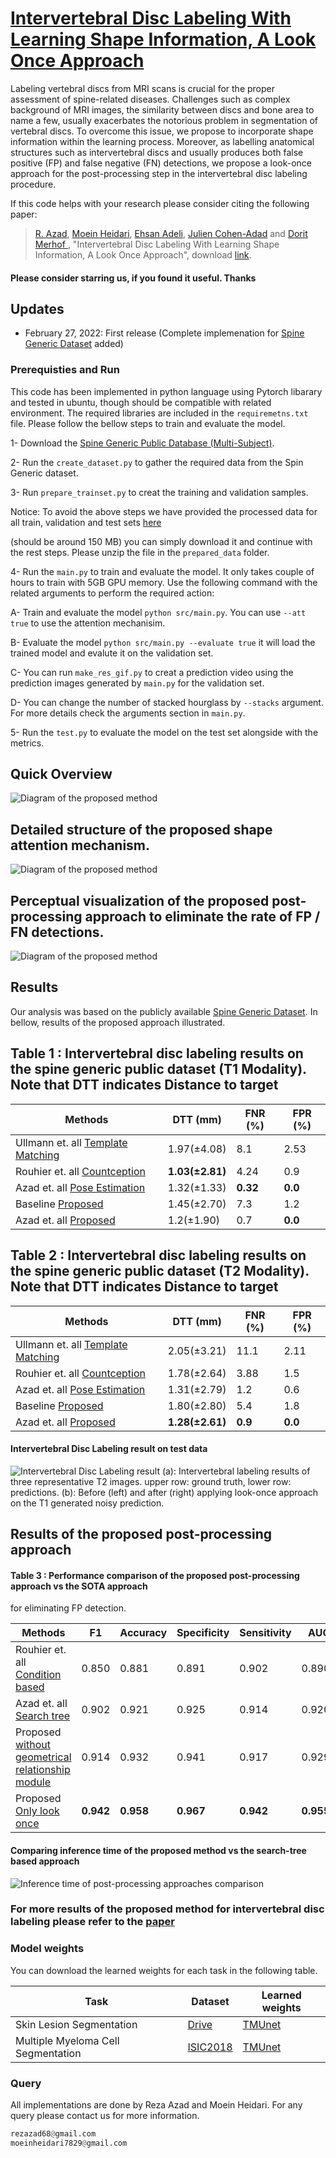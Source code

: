 # [Intervertebral Disc Labeling With Learning Shape Information, A Look Once Approach](http://openaccess.thecvf.com/content_ICCVW_2019/papers/VRMI/Azad_Bi-Directional_ConvLSTM_U-Net_with_Densley_Connected_Convolutions_ICCVW_2019_paper.pdf)

Labeling vertebral discs from MRI scans is crucial for the proper assessment of spine-related diseases. Challenges such as complex background of MRI images, the similarity between discs and bone area to name a few, usually exacerbates the notorious problem in segmentation of vertebral discs. To overcome this
issue, we propose to incorporate shape information within the learning process. Moreover, as labelling anatomical structures such as intervertebral discs and usually produces both false positive (FP) and false negative (FN) detections, we propose a look-once approach for the post-processing step in the intervertebral disc labeling procedure.

If this code helps with your research please consider citing the following paper:
</br>
> [R. Azad](https://scholar.google.com/citations?hl=en&user=Qb5ildMAAAAJ&view_op=list_works&sortby=pubdate), [Moein Heidari](https://scholar.google.com/citations?hl=en&user=CUHdgPcAAAAJ&view_op=list_works&sortby=pubdate), [Ehsan Adeli](https://scholar.google.com/citations?user=7NX_J_cAAAAJ&hl=en), [Julien Cohen-Adad](https://scholar.google.com/citations?user=6cAZ028AAAAJ) and [Dorit Merhof
](https://scholar.google.com/citations?user=JH5HObAAAAAJ&sortby=pubdate), "Intervertebral Disc Labeling With Learning Shape Information, A Look Once Approach", download [link](https://arxiv.org/pdf/1909.00166.pdf).



#### Please consider starring us, if you found it useful. Thanks

## Updates
- February 27, 2022: First release (Complete implemenation for [Spine Generic Dataset](https://www.nature.com/articles/s41597-021-00941-8) added)

### Prerequisties and Run

This code has been implemented in python language using Pytorch libarary and tested in ubuntu, though should be compatible with related environment. The required libraries are included in the `requiremetns.txt` file. Please follow the bellow steps to train and evaluate the model.

1- Download the [Spine Generic Public Database (Multi-Subject)](https://www.nature.com/articles/s41597-021-00941-8).

2- Run the `create_dataset.py` to gather the required data from the Spin Generic dataset.

3- Run `prepare_trainset.py` to creat the training and validation samples.

Notice: To avoid the above steps we have provided the processed data for all train, validation and test sets [here](https://drive.google.com/file/d/1z_mcIEoT_doyh_Hl53OaYWyplUel_-RT/view?usp=sharing) 

(should be around 150 MB) you can simply download it and continue with the rest steps. Please unzip the file in the `prepared_data` folder.

4- Run the `main.py` to train and evaluate the model. It only takes couple of hours to train with 5GB GPU memory. Use the following command with the related arguments to perform the required action:

A- Train and evaluate the model `python src/main.py`. You can use `--att true` to use the attention mechanisim.

B- Evaluate the model `python src/main.py --evaluate true` it will load the trained model and evalute it on the validation set.

C- You can run `make_res_gif.py` to creat a prediction video using the prediction images generated by `main.py` for the validation set.

D- You can change the number of stacked hourglass by `--stacks` argument. For more details check the arguments section in `main.py`.


5- Run the `test.py` to evaluate the model on the test set alongside with the metrics.





## Quick Overview
![Diagram of the proposed method](https://github.com/rezazad68/intervertebral-lookonce/blob/main/Images/fig1-1.png)

## Detailed structure of the proposed shape attention mechanism.
![Diagram of the proposed method](https://github.com/rezazad68/intervertebral-lookonce/blob/main/Images/fig4-1.png)

## Perceptual visualization of the proposed post-processing approach to eliminate the rate of FP / FN detections.
![Diagram of the proposed method](https://github.com/rezazad68/intervertebral-lookonce/blob/main/Images/fig2-1.png)


## Results
Our analysis was based on the publicly available [Spine Generic Dataset](https://www.nature.com/articles/s41597-021-00941-8). In bellow, results of the proposed approach illustrated.
</br>
## Table 1 : Intervertebral disc labeling results on the spine generic public dataset (T1 Modality). Note that DTT indicates Distance to target

Methods  |DTT (mm) | FNR (%)| FPR (%)
------------ | -------------|----|-----------------
Ullmann et. all [Template Matching](https://pubmed.ncbi.nlm.nih.gov/25132843/)       |1.97(±4.08)	  |8.1  |2.53
Rouhier et. all [Countception](https://openreview.net/pdf?id=ZxjnohXHCV)   |**1.03(±2.81)** |4.24     |0.9
Azad et. all [Pose Estimation](https://arxiv.org/abs/2108.06554)   |1.32(±1.33)	  |**0.32**      |**0.0**
Baseline [Proposed](https://github.com/rezazad68/TMUnet/edit/main/README.md)   |1.45(±2.70)  |7.3    |1.2	
Azad et. all [Proposed](https://github.com/rezazad68/TMUnet/edit/main/README.md)	  |1.2(±1.90) 	| 0.7	|**0.0**

## Table 2 : Intervertebral disc labeling results on the spine generic public dataset (T2 Modality). Note that DTT indicates Distance to target


Methods  |DTT (mm) | FNR (%)| FPR (%)
------------ | -------------|----|-----------------
Ullmann et. all [Template Matching](https://pubmed.ncbi.nlm.nih.gov/25132843/)       |2.05(±3.21)	  |11.1  |2.11
Rouhier et. all [Countception](https://openreview.net/pdf?id=ZxjnohXHCV)   |1.78(±2.64) |3.88    |1.5
Azad et. all [Pose Estimation](https://arxiv.org/abs/2108.06554)   |1.31(±2.79)	  |1.2      |0.6
Baseline [Proposed](https://github.com/rezazad68/TMUnet/edit/main/README.md)   |1.80(±2.80)  |5.4    |1.8	
Azad et. all [Proposed](https://github.com/rezazad68/TMUnet/edit/main/README.md)	  |**1.28(±2.61)** 	| **0.9**	|**0.0**

#### Intervertebral Disc Labeling result on test data

![Intervertebral Disc Labeling result](https://github.com/rezazad68/intervertebral-lookonce/blob/main/Images/fig3-1.png)
(a): Intervertebral labeling results of three representative T2 images. upper row: ground truth, lower row: predictions. (b): Before (left) and after (right) applying look-once approach on the T1 generated noisy prediction.


## Results of the proposed post-processing approach

#### Table 3 : Performance comparison of the proposed post-processing approach vs the SOTA approach
for eliminating FP detection.

Methods  |F1 | Accuracy| Specificity | Sensitivity | AUC
------------ | -------------|----|----------------- |----------------- |-----------------
Rouhier et. all [Condition based](https://openreview.net/pdf?id=ZxjnohXHCV)   |0.850 |0.881    |0.891 |0.902 |0.890
Azad et. all [Search tree](https://arxiv.org/abs/2108.06554)   |0.902	  |0.921      |0.925 |0.914 |0.920
Proposed [without geometrical relationship module](https://github.com/rezazad68/TMUnet/edit/main/README.md)   |0.914  |0.932    |0.941	|0.917 |0.9292
Proposed [Only look once](https://github.com/rezazad68/TMUnet/edit/main/README.md)	  |**0.942** 	| **0.958**	|**0.967** |**0.942** |**0.955**



#### Comparing inference time of the proposed method vs the search-tree based approach

![Inference time of post-processing approaches comparison](https://github.com/rezazad68/intervertebral-lookonce/blob/main/Images/supp_inference.png)

### For more results of the proposed method for intervertebral disc labeling please refer to the [paper](http://openaccess.thecvf.com/content_ICCVW_2019/papers/VRMI/Azad_Bi-Directional_ConvLSTM_U-Net_with_Densley_Connected_Convolutions_ICCVW_2019_paper.pdf)

### Model weights
You can download the learned weights for each task in the following table. 

Task | Dataset |Learned weights
------------ | -------------|----
Skin Lesion Segmentation | [Drive](http://www.isi.uu.nl/Research/Databases/DRIVE/) |[TMUnet](https://drive.google.com/open?id=1_hpfspGGJcWyFcGLXkFUa4k1NdUyOSOb)
Multiple Myeloma Cell Segmentation | [ISIC2018](https://challenge.kitware.com/#phase/5abcb19a56357d0139260e53) |[TMUnet](https://drive.google.com/open?id=1EPRC-YmMk0AjHbdjoVy53jlSuweSbAHX)



### Query
All implementations are done by Reza Azad and Moein Heidari. For any query please contact us for more information.

```python
rezazad68@gmail.com
moeinheidari7829@gmail.com

```

